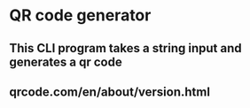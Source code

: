 # QR code generator

## This CLI program takes a string input and generates a qr code

## qrcode.com/en/about/version.html
